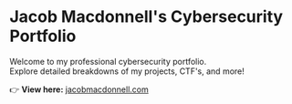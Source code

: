 # Jacob Macdonnell's Cybersecurity Portfolio

Welcome to my professional cybersecurity portfolio.  
Explore detailed breakdowns of my projects, CTF's, and more!

👉 **View here:** [jacobmacdonnell.com](https://jacobmacdonnell.com)
